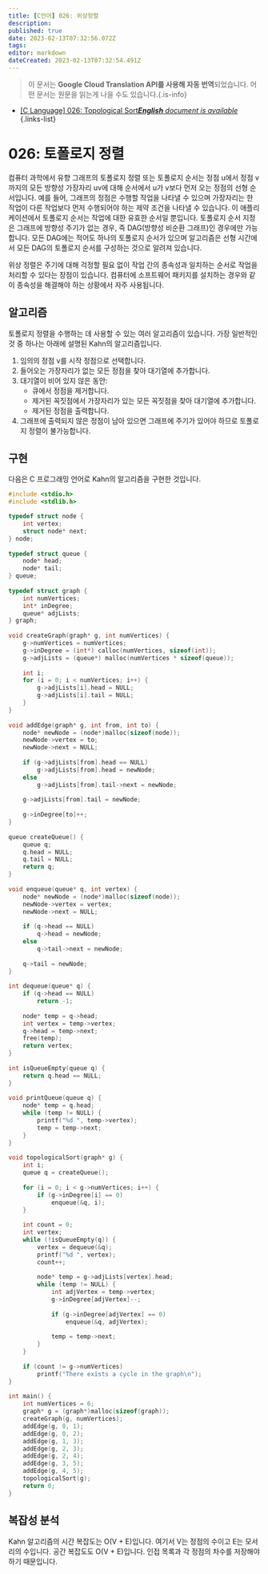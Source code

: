 ```yaml
---
title: [C언어] 026: 위상정렬
description: 
published: true
date: 2023-02-13T07:32:56.072Z
tags: 
editor: markdown
dateCreated: 2023-02-13T07:32:54.491Z
---
```


> 이 문서는 **Google Cloud Translation API를 사용해 자동 번역**되었습니다.
어떤 문서는 원문을 읽는게 나을 수도 있습니다.{.is-info}



- [[C Language] 026: Topological Sort***English** document is available*](/en/Knowledge-base/Algorithm/c-language-026-topological-sort)
{.links-list}


# 026: 토폴로지 정렬

컴퓨터 과학에서 유향 그래프의 토폴로지 정렬 또는 토폴로지 순서는 정점 u에서 정점 v까지의 모든 방향성 가장자리 uv에 대해 순서에서 u가 v보다 먼저 오는 정점의 선형 순서입니다. 예를 들어, 그래프의 정점은 수행할 작업을 나타낼 수 있으며 가장자리는 한 작업이 다른 작업보다 먼저 수행되어야 하는 제약 조건을 나타낼 수 있습니다. 이 애플리케이션에서 토폴로지 순서는 작업에 대한 유효한 순서일 뿐입니다. 토폴로지 순서 지정은 그래프에 방향성 주기가 없는 경우, 즉 DAG(방향성 비순환 그래프)인 경우에만 가능합니다. 모든 DAG에는 적어도 하나의 토폴로지 순서가 있으며 알고리즘은 선형 시간에서 모든 DAG의 토폴로지 순서를 구성하는 것으로 알려져 있습니다.

위상 정렬은 주기에 대해 걱정할 필요 없이 작업 간의 종속성과 일치하는 순서로 작업을 처리할 수 있다는 장점이 있습니다. 컴퓨터에 소프트웨어 패키지를 설치하는 경우와 같이 종속성을 해결해야 하는 상황에서 자주 사용됩니다.

## 알고리즘

토폴로지 정렬을 수행하는 데 사용할 수 있는 여러 알고리즘이 있습니다. 가장 일반적인 것 중 하나는 아래에 설명된 Kahn의 알고리즘입니다.

1. 임의의 정점 v를 시작 정점으로 선택합니다.
2. 들어오는 가장자리가 없는 모든 정점을 찾아 대기열에 추가합니다.
3. 대기열이 비어 있지 않은 동안:
    - 큐에서 정점을 제거합니다.
    - 제거된 꼭짓점에서 가장자리가 있는 모든 꼭짓점을 찾아 대기열에 추가합니다.
    - 제거된 정점을 출력합니다.
4. 그래프에 출력되지 않은 정점이 남아 있으면 그래프에 주기가 있어야 하므로 토폴로지 정렬이 불가능합니다.

## 구현

다음은 C 프로그래밍 언어로 Kahn의 알고리즘을 구현한 것입니다.

```c
#include <stdio.h>
#include <stdlib.h>

typedef struct node {
    int vertex;
    struct node* next;
} node;
 
typedef struct queue {
    node* head;
    node* tail;
} queue;
 
typedef struct graph {
    int numVertices;
    int* inDegree;
    queue* adjLists;
} graph;
 
void createGraph(graph* g, int numVertices) {
    g->numVertices = numVertices;
    g->inDegree = (int*) calloc(numVertices, sizeof(int));
    g->adjLists = (queue*) malloc(numVertices * sizeof(queue));
 
    int i;
    for (i = 0; i < numVertices; i++) {
        g->adjLists[i].head = NULL;
        g->adjLists[i].tail = NULL;
    }
}
 
void addEdge(graph* g, int from, int to) {
    node* newNode = (node*)malloc(sizeof(node));
    newNode->vertex = to;
    newNode->next = NULL;
 
    if (g->adjLists[from].head == NULL)
        g->adjLists[from].head = newNode;
    else
        g->adjLists[from].tail->next = newNode;
 
    g->adjLists[from].tail = newNode;
 
    g->inDegree[to]++;
}
 
queue createQueue() {
    queue q;
    q.head = NULL;
    q.tail = NULL;
    return q;
}
 
void enqueue(queue* q, int vertex) {
    node* newNode = (node*)malloc(sizeof(node));
    newNode->vertex = vertex;
    newNode->next = NULL;
 
    if (q->head == NULL)
        q->head = newNode;
    else
        q->tail->next = newNode;
 
    q->tail = newNode;
}
 
int dequeue(queue* q) {
    if (q->head == NULL)
        return -1;
 
    node* temp = q->head;
    int vertex = temp->vertex;
    q->head = temp->next;
    free(temp);
    return vertex;
}
 
int isQueueEmpty(queue q) {
    return q.head == NULL;
}
 
void printQueue(queue q) {
    node* temp = q.head;
    while (temp != NULL) {
        printf("%d ", temp->vertex);
        temp = temp->next;
    }
}
 
void topologicalSort(graph* g) {
    int i;
    queue q = createQueue();
 
    for (i = 0; i < g->numVertices; i++) {
        if (g->inDegree[i] == 0)
            enqueue(&q, i);
    }
 
    int count = 0;
    int vertex;
    while (!isQueueEmpty(q)) {
        vertex = dequeue(&q);
        printf("%d ", vertex);
        count++;
 
        node* temp = g->adjLists[vertex].head;
        while (temp != NULL) {
            int adjVertex = temp->vertex;
            g->inDegree[adjVertex]--;
 
            if (g->inDegree[adjVertex] == 0)
                enqueue(&q, adjVertex);
 
            temp = temp->next;
        }
    }
 
    if (count != g->numVertices)
        printf("There exists a cycle in the graph\n");
}
 
int main() {
    int numVertices = 6;
    graph* g = (graph*)malloc(sizeof(graph));
    createGraph(g, numVertices);
    addEdge(g, 0, 1);
    addEdge(g, 0, 2);
    addEdge(g, 1, 3);
    addEdge(g, 2, 3);
    addEdge(g, 2, 4);
    addEdge(g, 3, 5);
    addEdge(g, 4, 5);
    topologicalSort(g);
    return 0;
}
```

## 복잡성 분석

Kahn 알고리즘의 시간 복잡도는 O(V + E)입니다. 여기서 V는 정점의 수이고 E는 모서리의 수입니다. 공간 복잡도도 O(V + E)입니다. 인접 목록과 각 정점의 차수를 저장해야 하기 때문입니다.